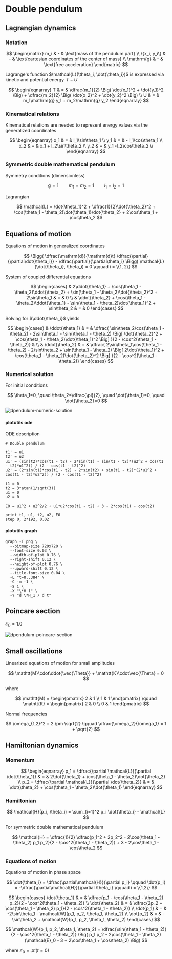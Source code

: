 # Double pendulum

## Lagrangian dynamics

### Notation

$$
\begin{matrix}
m_i & - & \text{mass of the pendulum part} \\
\{x_i, y_i\} & - & \text{cartesian coordinates of the center of mass} \\
\mathrm{g} & - & \text{free acceleration}
\end{matrix}
$$

Lagrange's function $\mathcal{L}(\theta_i, \dot{\theta_i})$ is expressed via kinetic and potential energy $\,T - U$
 
$$
\begin{eqnarray}
T & = &
  \dfrac{m_1}{2} \Big( \dot{x_1}^2 + \dot{y_1}^2 \Big) +
  \dfrac{m_2}{2} \Big( \dot{x_2}^2 + \dot{y_2}^2 \Big) \\
U & = & m_1\mathrm{g} y_1 + m_2\mathrm{g} y_2
\end{eqnarray}
$$

### Kinematical relations

Kinematical relations are needed to represent energy values via the generalized coordinates

$$
\begin{eqnarray}
x_1 & = & l_1\sin\theta_1 \\
y_1 & = & - l_1\cos\theta_1 \\
x_2 & = & x_1 + l_2\sin\theta_2 \\
y_2 & = & y_1 -l_2\cos\theta_2 \\
\end{eqnarray}
$$

### Symmetric double mathematical pendulum

Symmetry conditions (dimensionless)

$$
\mathrm{g} = 1
\qquad
m_1 = m_2 = 1
\qquad
l_1 = l_2 = 1
$$

Lagrangian

$$
\mathcal{L} = \dot{\theta_1}^2 + \dfrac{1}{2}\dot{\theta_2}^2 + \cos(\theta_1 - \theta_2)\dot{\theta_1}\dot{\theta_2} + 2\cos\theta_1 + \cos\theta_2
$$

## Equations of motion

Equations of motion in generalized coordinates

$$
\Bigg(
  \dfrac{\mathrm{d}}{\mathrm{d}t} \dfrac{\partial}{\partial\dot{\theta_i}}  - \dfrac{\partial}{\partial\theta_i}
\Bigg)
\mathcal{L}(\dot{\theta_i}, \theta_i) = 0
\qquad
i = \{1, 2\}
$$

System of coupled differential equations

$$
\begin{cases}
& 
  2\ddot{\theta_1} +
  \cos(\theta_1 - \theta_2)\ddot{\theta_2} +
  \sin(\theta_1 - \theta_2)\dot{\theta_2}^2 +
  2\sin\theta_1 & = & 0
\\
& 
  \ddot{\theta_2} +
  \cos(\theta_1 - \theta_2)\ddot{\theta_1} -
  \sin(\theta_1 - \theta_2)\dot{\theta_1}^2 +
  \sin\theta_2 & = & 0
\end{cases}
$$

Solving for $\ddot{\theta_i}$ yields

$$
\begin{cases}
& \ddot{\theta_1} & = & \dfrac{
  \sin\theta_2\cos(\theta_1 - \theta_2) -
  2\sin\theta_1 -
  \sin(\theta_1 - \theta_2)
    \Big[ \dot{\theta_2}^2 + \cos(\theta_1 - \theta_2)\dot{\theta_1}^2 \Big]
}{2 - \cos^2(\theta_1 - \theta_2)} & \\
& \ddot{\theta_2} & = & \dfrac{
  2\sin\theta_1\cos(\theta_1 - \theta_2) -
  2\sin\theta_2 +
  \sin(\theta_1 - \theta_2)
    \Big[ 2\dot{\theta_1}^2 + \cos(\theta_1 - \theta_2)\dot{\theta_2}^2 \Big]
}{2 - \cos^2(\theta_1 - \theta_2)}
\end{cases}
$$

### Numerical solution

For initial conditions

$$
\theta_1=0, \quad \theta_2=\dfrac{\pi}{2}, \quad \dot{\theta_1}=0, \quad \dot{\theta_2}=0
$$

![dpendulum-numeric-solution](plotutils/orbit.png)

#### plotutils ode

ODE description

```
# Double pendulum

t1' = u1
t2' = u2
u1' = (sin(t2)*cos(t1 - t2) - 2*sin(t1) - sin(t1 - t2)*(u2^2 + cos(t1 - t2)*u1^2)) / (2 - cos(t1 - t2)^2)
u2' = (2*sin(t1)*cos(t1 - t2) - 2*sin(t2) + sin(t1 - t2)*(2*u1^2 + cos(t1 - t2)*u2^2)) / (2 - cos(t1 - t2)^2)

t1 = 0
t2 = 3*atan(1/sqrt(3))
u1 = 0
u2 = 0

E0 = u1^2 + u2^2/2 + u1*u2*cos(t1 - t2) + 3 - 2*cos(t1) - cos(t2)

print t1, u1, t2, u2, E0
step 0, 2*192, 0.02
```

#### plotutils graph

```shell
graph -T png \
  --bitmap-size 720x720 \
  --font-size 0.03 \
  --width-of-plot 0.76 \
  --right-shift 0.12 \
  --height-of-plot 0.76 \
  --upward-shift 0.12 \
  --title-font-size 0.04 \
  -L "t=0..384" \
  -C -m -1 \
  -S 1 \
  -X "\*H_1" \
  -Y "d \*H_1 / d t"
```

## Poincare section

$\mathcal{E}_0 = 1.0$

![dpendulum-poincare-section](octave/u-section-100_sm.png)

## Small oscillations

Linearized equations of motion for small amplitudes

$$
\mathtt{M}\cdot\ddot{\vec{\Theta}} + \mathtt{K}\cdot\vec{\Theta} = 0
$$

where

$$
\mathtt{M} = 
\begin{pmatrix}
2 & 1 \\
1 & 1
\end{pmatrix}
\qquad
\mathtt{K} = 
\begin{pmatrix}
2 & 0 \\
0 & 1
\end{pmatrix}
$$

Normal frequencies

$$
\omega_{1,2}^2 = 2 \pm \sqrt{2}
\qquad
\dfrac{\omega_2}{\omega_1} = 1 + \sqrt{2}
$$

## Hamiltonian dynamics

### Momentum

$$
\begin{eqnarray}
p_1 = \dfrac{\partial \mathcal{L}}{\partial \dot{\theta_1}} & = & 
  2\dot{\theta_1} + \cos(\theta_1 - \theta_2)\dot{\theta_2} \\
p_2 = \dfrac{\partial \mathcal{L}}{\partial \dot{\theta_2}} & = &
  \dot{\theta_2} + \cos(\theta_1 - \theta_2)\dot{\theta_1}
\end{eqnarray}
$$

### Hamiltonian

$$
\mathcal{H}(p_i, \theta_i) = \sum_{i=1}^2 p_i \dot{\theta_i} - \mathcal{L}
$$

For symmetric double mathematical pendulum

$$
\mathcal{H} = \dfrac{1}{2} \dfrac{p_1^2 + 2p_2^2 - 2\cos(\theta_1 - \theta_2) p_1 p_2}{2 - \cos^2(\theta_1 - \theta_2)} + 3 - 2\cos\theta_1 - \cos\theta_2
$$

### Equations of motion

Equations of motion in phase space

$$
\dot{\theta_i} = \dfrac{\partial\mathcal{H}}{\partial p_i} \qquad
\dot{p_i} = -\dfrac{\partial\mathcal{H}}{\partial \theta_i} \qquad
i = \{1,2\}
$$

$$
\begin{cases}
\dot{\theta_1} & = & \dfrac{p_1 - \cos(\theta_1 - \theta_2) p_2}{2 - \cos^2(\theta_1 - \theta_2)} \\
\dot{\theta_2} & = & \dfrac{2p_2 + \cos(\theta_1 - \theta_2) p_1}{2 - \cos^2(\theta_1 - \theta_2)} \\
\dot{p_1} & = & -2\sin\theta_1 - \mathcal{W}(p_1, p_2, \theta_1, \theta_2) \\
\dot{p_2} & = & -\sin\theta_2 + \mathcal{W}(p_1, p_2, \theta_1, \theta_2)
\end{cases}
$$

$$
\mathcal{W}(p_1, p_2, \theta_1, \theta_2) = \dfrac{\sin(\theta_1 - \theta_2)}{2 - \cos^2(\theta_1 - \theta_2)}
\Big(
p_1 p_2 - 2\cos(\theta_1 - \theta_2)(\mathcal{E}_0 - 3 + 2\cos\theta_1 + \cos\theta_2)
\Big)
$$

where $\mathcal{E}_0 = \mathcal{H}(t = 0)$

